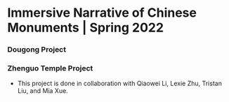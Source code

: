 # Immersive Narrative of Chinese Monuments | Spring 2022

### Dougong Project

### Zhenguo Temple Project
* This project is done in collaboration with Qiaowei Li, Lexie Zhu, Tristan Liu, and Mia Xue.
